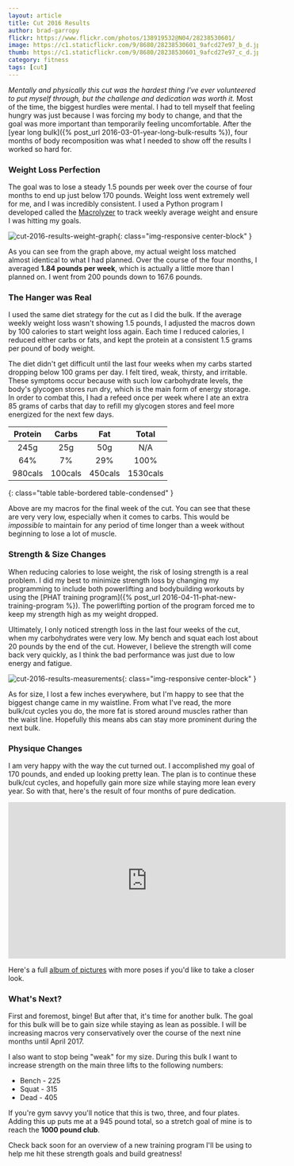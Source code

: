 ```yaml
---
layout: article
title: Cut 2016 Results
author: brad-garropy
flickr: https://www.flickr.com/photos/138919532@N04/28238530601/
image: https://c1.staticflickr.com/9/8680/28238530601_9afcd27e97_b_d.jpg
thumb: https://c1.staticflickr.com/9/8680/28238530601_9afcd27e97_c_d.jpg
category: fitness
tags: [cut]
---
```


*Mentally and physically this cut was the hardest thing I've ever volunteered to put myself through, but the challenge and dedication was worth it.* Most of the time, the biggest hurdles were mental. I had to tell myself that feeling hungry was just because I was forcing my body to change, and that the goal was more important than temporarily feeling uncomfortable. After the [year long bulk]({% post_url 2016-03-01-year-long-bulk-results %}), four months of body recomposition was what I needed to show off the results I worked so hard for.

### Weight Loss Perfection

The goal was to lose a steady 1.5 pounds per week over the course of four months to end up just below 170 pounds. Weight loss went extremely well for me, and I was incredibly consistent. I used a Python program I developed called the [Macrolyzer](https://github.com/bradgarropy/macrolyzer) to track weekly average weight and ensure I was hitting my goals.

![cut-2016-results-weight-graph](https://c1.staticflickr.com/9/8114/28323562611_0632daf38d_b_d.jpg){: class="img-responsive center-block" }

As you can see from the graph above, my actual weight loss matched almost identical to what I had planned. Over the course of the four months, I averaged **1.84 pounds per week**, which is actually a little more than I planned on. I went from 200 pounds down to 167.6 pounds.

### The Hanger was Real

I used the same diet strategy for the cut as I did the bulk. If the average weekly weight loss wasn't showing 1.5 pounds, I adjusted the macros down by 100 calories to start weight loss again. Each time I reduced calories, I reduced either carbs or fats, and kept the protein at a consistent 1.5 grams per pound of body weight.

The diet didn't get difficult until the last four weeks when my carbs started dropping below 100 grams per day. I felt tired, weak, thirsty, and irritable. These symptoms occur because with such low carbohydrate levels, the body's glycogen stores run dry, which is the main form of energy storage. In order to combat this, I had a refeed once per week where I ate an extra 85 grams of carbs that day to refill my glycogen stores and feel more energized for the next few days.

| Protein | Carbs   | Fat     | Total    |
|:-------:|:-------:|:-------:|:--------:|
| 245g    | 25g     | 50g     | N/A      |
| 64%     | 7%      | 29%     | 100%     |
| 980cals | 100cals | 450cals | 1530cals |
{: class="table table-bordered table-condensed" }

Above are my macros for the final week of the cut. You can see that these are very very low, especially when it comes to carbs. This would be *impossible* to maintain for any period of time longer than a week without beginning to lose a lot of muscle.

### Strength & Size Changes

When reducing calories to lose weight, the risk of losing strength is a real problem. I did my best to minimize strength loss by changing my programming to include both powerlifting and bodybuilding workouts by using the [PHAT training program]({% post_url 2016-04-11-phat-new-training-program %}). The powerlifting portion of the program forced me to keep my strength high as my weight dropped.

Ultimately, I only noticed strength loss in the last four weeks of the cut, when my carbohydrates were very low. My bench and squat each lost about 20 pounds by the end of the cut. However, I believe the strength will come back very quickly, as I think the bad performance was just due to low energy and fatigue.

![cut-2016-results-measurements](https://c2.staticflickr.com/8/7523/27786490203_eb6b78bdbe_o_d.png){: class="img-responsive center-block" }

As for size, I lost a few inches everywhere, but I'm happy to see that the biggest change came in my waistline. From what I've read, the more bulk/cut cycles you do, the more fat is stored around muscles rather than the waist line. Hopefully this means abs can stay more prominent during the next bulk.

### Physique Changes

I am very happy with the way the cut turned out. I accomplished my goal of 170 pounds, and ended up looking pretty lean. The plan is to continue these bulk/cut cycles, and hopefully gain more size while staying more lean every year. So with that, here's the result of four months of pure dedication.

<div class="embed-responsive embed-responsive-16by9 bottomspacer25">
  <iframe width="560" height="315" src="https://www.youtube.com/embed/hX3PJjq55Hg" frameborder="0" allowfullscreen></iframe>
</div>

Here's a full [album of pictures](https://photos.google.com/album/AF1QipO7PgbQwrZ0KoBidO48DgfkAPp6G95YRlmV9DRV) with more poses if you'd like to take a closer look.

### What's Next?
First and foremost, binge! But after that, it's time for another bulk. The goal for this bulk will be to gain size while staying as lean as possible. I will be increasing macros very conservatively over the course of the next nine months until April 2017.

I also want to stop being "weak" for my size. During this bulk I want to increase strength on the main three lifts to the following numbers:

* Bench - 225
* Squat - 315
* Dead - 405

If you're gym savvy you'll notice that this is two, three, and four plates. Adding this up puts me at a 945 pound total, so a stretch goal of mine is to reach the **1000 pound club**.

Check back soon for an overview of a new training program I'll be using to help me hit these strength goals and build greatness!

